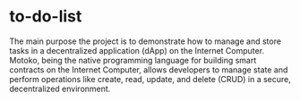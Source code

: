 # to-do-list
The main purpose the project is to demonstrate how to manage and store tasks in a decentralized application (dApp) on the Internet Computer. Motoko, being the native programming language for building smart contracts on the Internet Computer, allows developers to manage state and perform operations like create, read, update, and delete (CRUD) in a secure, decentralized environment.
